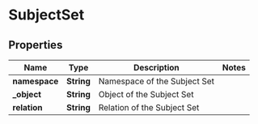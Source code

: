 

# SubjectSet


## Properties

Name | Type | Description | Notes
------------ | ------------- | ------------- | -------------
**namespace** | **String** | Namespace of the Subject Set | 
**_object** | **String** | Object of the Subject Set | 
**relation** | **String** | Relation of the Subject Set | 



